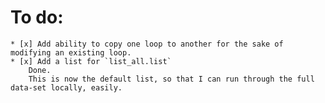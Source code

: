 # To do:
    * [x] Add ability to copy one loop to another for the sake of modifying an existing loop.
    * [x] Add a list for `list_all.list`
        Done.
        This is now the default list, so that I can run through the full data-set locally, easily.


